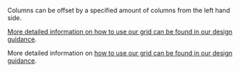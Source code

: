 Columns can be offset by a specified amount of columns from the left hand side.

<a href="https://coop-design-manual.herokuapp.com/styles/grid.html">More detailed information on how to use our grid can be found in our design guidance</a>.

More detailed information on <a href="https://coop-design-manual.herokuapp.com/styles/grid.html">how to use our grid can be found in our design guidance</a>.
